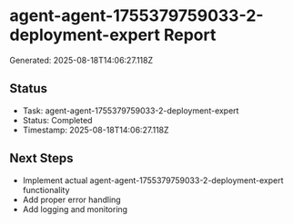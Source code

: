 # agent-agent-1755379759033-2-deployment-expert Report

Generated: 2025-08-18T14:06:27.118Z

## Status
- Task: agent-agent-1755379759033-2-deployment-expert
- Status: Completed
- Timestamp: 2025-08-18T14:06:27.118Z

## Next Steps
- Implement actual agent-agent-1755379759033-2-deployment-expert functionality
- Add proper error handling
- Add logging and monitoring
